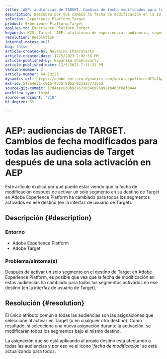 ```yaml
---
title: 'AEP: audiencias de TARGET. Cambios de fecha modificados para todas las audiencias de Target después de una sola activación en AEP'
description: Descubra por qué cambió la fecha de modificación en la IU de todas las audiencias de Target después de una sola activación en AEP.
solution: Experience Platform,Target
product: Experience Platform,Target
applies-to: Experience Platform,Target
keywords: KCS, Target, AEP, plataforma de experiencia, audiencia, segmento, activación, modificado, fecha
resolution: Resolution
internal-notes: null
bug: false
article-created-by: Nayanika Chakravarty
article-created-date: 12/5/2023 7:02:56 PM
article-published-by: Nayanika Chakravarty
article-published-date: 12/5/2023 7:31:31 PM
version-number: 2
article-number: KA-23223
dynamics-url: https://adobe-ent.crm.dynamics.com/main.aspx?forceUCI=1&pagetype=entityrecord&etn=knowledgearticle&id=072661e3-a093-ee11-be37-6045bd006793
exl-id: 548e4e51-c91b-4575-806a-02312777356d
source-git-commit: 17d4eec8d8b9c76330348976992eb463f0ef0444
workflow-type: tm+mt
source-wordcount: '210'
ht-degree: 3%

---
```


# AEP: audiencias de TARGET. Cambios de fecha modificados para todas las audiencias de Target después de una sola activación en AEP


Este artículo explica por qué puede estar viendo que la fecha de modificación después de activar un solo segmento en su destino de Target en Adobe Experience Platform ha cambiado para todos los segmentos activados en ese destino (en la interfaz de usuario de Target).

## Descripción {#description}


### Entorno

- Adobe Experience Platform
- Adobe Target


### Problema/síntoma(s)

Después de activar un solo segmento en el destino de Target en Adobe Experience Platform, es posible que vea que la fecha de modificación en estas audiencias ha cambiado para todos los segmentos activados en ese destino (en la interfaz de usuario de Target).


## Resolución {#resolution}


El único atributo común a todas las audiencias son las asignaciones que seleccione al activar en Target (o en cualquier otro destino). Como resultado, si selecciona una nueva asignación durante la activación, se modificarán todos los segmentos bajo el mismo destino.

La asignación que se está aplicando al propio destino está afectando a todas las audiencias y por eso ve el icono &#39;*fecha de modificación*&#39; se está actualizando para todos.
